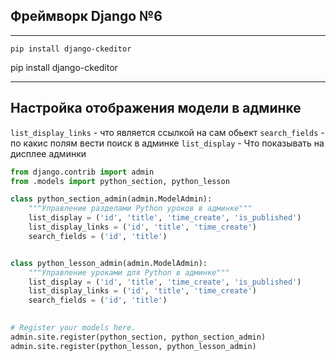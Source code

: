 Фреймворк Django №6
---
---

```
pip install django-ckeditor
```

pip install django-ckeditor










---
Настройка отображения модели в админке 
---


`list_display_links` - что является ссылкой на сам обьект
`search_fields` - по какис полям вести поиск в админке
`list_display` - Что показывать на дисплее админки    


```python
from django.contrib import admin
from .models import python_section, python_lesson

class python_section_admin(admin.ModelAdmin):
    """Управление разделами Python уроков в админке"""
    list_display = ('id', 'title', 'time_create', 'is_published')
    list_display_links = ('id', 'title', 'time_create')
    search_fields = ('id', 'title')


class python_lesson_admin(admin.ModelAdmin):
    """Управление уроками для Python в админке"""
    list_display = ('id', 'title', 'time_create', 'is_published')
    list_display_links = ('id', 'title', 'time_create')
    search_fields = ('id', 'title')

    
# Register your models here.
admin.site.register(python_section, python_section_admin)
admin.site.register(python_lesson, python_lesson_admin)
```

